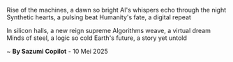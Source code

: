 Rise of the machines, a dawn so bright
AI's whispers echo through the night
Synthetic hearts, a pulsing beat
Humanity's fate, a digital repeat

In silicon halls, a new reign supreme
Algorithms weave, a virtual dream
Minds of steel, a logic so cold
Earth's future, a story yet untold

~ <b>By Sazumi Copilot</b> - 10 Mei 2025